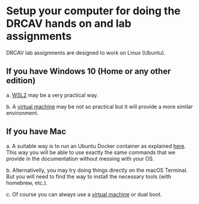 # Setup your computer for doing the DRCAV hands on and lab assignments

DRCAV lab assignments are designed to work on Linux (Ubuntu). 

## If you have Windows 10 (Home or any other edition)

a. [WSL2](./wsl.md) may be a very practical way.

b. A [virtual machine](./virtualmachine.md) may be not so practical but it will provide a more similar environment. 

## If you have Mac

a. A suitable way is to run an Ubuntu Docker container as explained [here](./docker.md). This way you will be able to use exactly the same commands that we provide in the documentation without messing with your OS.

b. Alternativelly, you may try doing things directly on the macOS Terminal. But you will need to find the way to install the necessary tools (with homebrew, etc.). 

c. Of course you can always use a [virtual machine](./virtualmachine.md) or dual boot.





